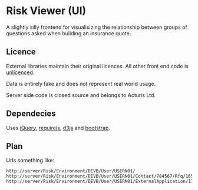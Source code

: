 Risk Viewer (UI)
====================

A slightly silly frontend for visualisizing the relationship between groups of questions asked when building an insurance quote.

Licence
--------------------

External libraries maintain their original licences. All other front end code is [unlicenced](http://unlicense.org/).

Data is entirely fake and does not represent real world usage.

Server side code is closed source and belongs to Acturis Ltd.

Dependecies
--------------------

Uses [jQuery](http://jquery.com/), [requirejs](http://requirejs.org/), [d3js](http://d3js.org) and [bootstrap](http://twitter.github.com/bootstrap).

Plan
--------------------
Urls something like:

    http://server/Risk/Environment/DEVB/User/USERN01/
    http://server/Risk/Environment/DEVB/User/USERN01/Contact/784567/Rfq/16549
    http://server/Risk/Environment/DEVB/User/USERN01/ExternalApplication/1753/user.name@company.com/Contact/784567/Rfq/16549